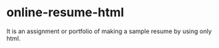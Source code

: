 # online-resume-html
It is an assignment or portfolio of making a sample resume by using only html.
